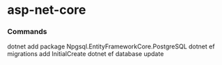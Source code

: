 # asp-net-core


### Commands
 dotnet add package Npgsql.EntityFrameworkCore.PostgreSQL
 dotnet ef migrations add InitialCreate
 dotnet ef database update
